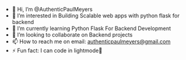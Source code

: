 - 👋 Hi, I’m @AuthenticPaulMeyers
- 👀 I’m interested in Building Scalable web apps with python flask for backend
- 🌱 I’m currently learning Python Flask For Backend Development
- 💞️ I’m looking to collaborate on Backend projects
- 📫 How to reach me on email: authenticpaulmeyers@gmail.com
- ⚡ Fun fact: I can code in lightmode👀

<!---
AuthenticPaulMeyers/AuthenticPaulMeyers is a ✨ special ✨ repository because its `README.md` (this file) appears on your GitHub profile.
You can click the Preview link to take a look at your changes.
--->
